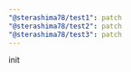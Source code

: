 ```yaml
---
"@sterashima78/test1": patch
"@sterashima78/test2": patch
"@sterashima78/test3": patch
---
```


init
